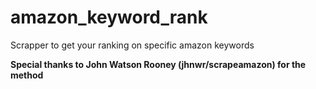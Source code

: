 # amazon_keyword_rank
Scrapper to get your ranking on specific amazon keywords

**Special thanks to John Watson Rooney (jhnwr/scrapeamazon) for the method**
